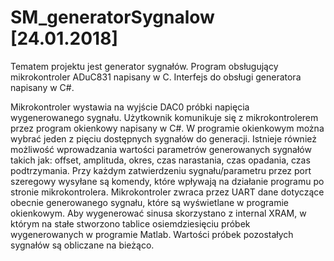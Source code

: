 # SM_generatorSygnalow [24.01.2018]

Tematem projektu jest generator sygnałów. Program obsługujący mikrokontroler ADuC831 napisany w C. Interfejs do obsługi generatora napisany w C#.

Mikrokontroler wystawia na wyjście DAC0 próbki napięcia wygenerowanego sygnału. Użytkownik komunikuje się z mikrokontrolerem przez program okienkowy napisany w C#. W programie okienkowym można wybrać jeden z pięciu dostępnych sygnałów do generacji. Istnieje również możliwość wprowadzania wartości parametrów generowanych sygnałów takich jak: offset, amplituda, okres, czas narastania, czas opadania, czas podtrzymania. Przy każdym zatwierdzeniu sygnału/parametru przez port szeregowy wysyłane są komendy, które wpływają na działanie programu po stronie mikrokontrolera. Mikrokontroler zwraca przez UART dane dotyczące obecnie generowanego sygnału, które są wyświetlane w programie okienkowym. Aby wygenerować sinusa skorzystano z internal XRAM, w którym na stałe stworzono tablice osiemdziesięciu próbek wygenerowanych w programie Matlab. Wartości próbek pozostałych sygnałów są obliczane na bieżąco.
